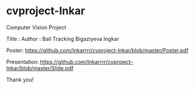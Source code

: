 # cvproject-Inkar
Computer Vision Project

Title :	Author :
Ball Tracking	Bigaziyeva Ingkar

Poster:
https://github.com/Inkarrrr/cvproject-Inkar/blob/master/Poster.pdf

Presentation:
https://github.com/Inkarrrr/cvproject-Inkar/blob/master/Slide.pdf

Thank you!
